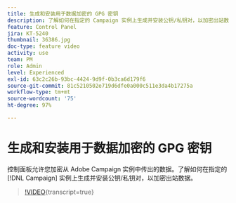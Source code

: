 ```yaml
---
title: 生成和安装用于数据加密的 GPG 密钥
description: 了解如何在指定的 Campaign 实例上生成并安装公钥/私钥对，以加密出站数据。
feature: Control Panel
jira: KT-5240
thumbnail: 36386.jpg
doc-type: feature video
activity: use
team: PM
role: Admin
level: Experienced
exl-id: 63c2c26b-93bc-4424-9d9f-0b3ca6d179f6
source-git-commit: 81c5210502e719d6dfe0a000c511e3da4b17275a
workflow-type: tm+mt
source-wordcount: '75'
ht-degree: 97%

---
```


# 生成和安装用于数据加密的 GPG 密钥

控制面板允许您加密从 Adobe Campaign 实例中传出的数据。了解如何在指定的 [!DNL Campaign] 实例上生成并安装公钥/私钥对，以加密出站数据。

>[!VIDEO](https://video.tv.adobe.com/v/36386?learn=on){transcript=true}
